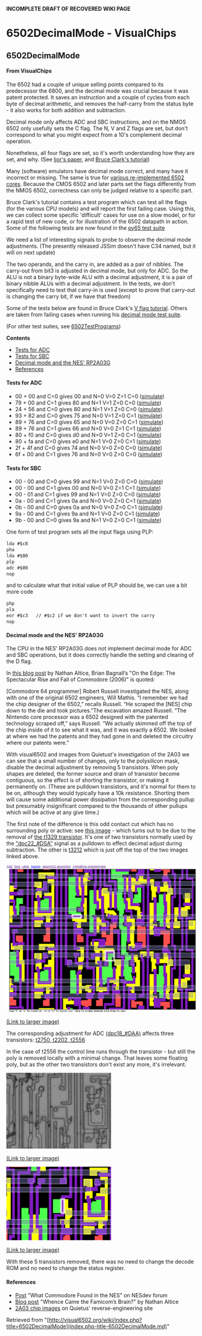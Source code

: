 **INCOMPLETE DRAFT OF RECOVERED WIKI PAGE**

# 6502DecimalMode - VisualChips

## 6502DecimalMode

#### From VisualChips

The 6502 had a couple of unique selling points compared to its predecessor the 6800, and the decimal mode was crucial because it was patent protected. It saves an instruction and a couple of cycles from each byte of decimal arithmetic, and removes the half-carry from the status byte - it also works for both addition and subtraction.

Decimal mode only affects ADC and SBC instructions, and on the NMOS 6502 only usefully sets the C flag. The N, V and Z flags are set, but don't correspond to what you might expect from a 10's complement decimal operation.

Nonetheless, all four flags are set, so it's worth understanding how they are set, and why. (See [Ijor's paper](http://www.atariage.com/forums/topic/163876-flags-on-decimal-mode-on-the-nmos-6502), and [Bruce Clark's tutorial](http://www.6502.org/tutorials/decimal_mode.html))

Many (software) emulators have decimal mode correct, and many have it incorrect or missing. The same is true for [various re-implemented 6502 cores](http://forum.6502.org/viewtopic.php?t=1673). Because the CMOS 6502 and later parts set the flags differently from the NMOS 6502, correctness can only be judged relative to a specific part.

Bruce Clark's tutorial contains a test program which can test all the flags (for the various CPU models) and will report the first failing case.  Using this, we can collect some specific 'difficult' cases for use on a slow model, or for a rapid test of new code, or for illustration of the 6502 datapath in action.  Some of the following tests are now found in the [py65 test suite](https://github.com/mnaberez/py65/tree/master/src/py65/tests/devices)

We need a list of interesting signals to probe to observe the decimal mode adjustments. (The presently released JSSim doesn't have C34 named, but it will on next update)

The two operands, and the carry in, are added as a pair of nibbles. The carry-out from bit3 is adjusted in decimal mode, but only for ADC. So the ALU is not a binary byte-wide ALU with a decimal adjustment, it is a pair of binary nibble ALUs with a decimal adjustment.  In the tests, we don't specifically need to test that carry-in is used (except to prove that carry-out is changing the carry bit, if we have that freedom)

Some of the tests below are found in Bruce Clark's [V flag tutorial](http://www.6502.org/tutorials/vflag.html#b). Others are taken from failing cases when running his [decimal mode test suite](http://www.6502.org/tutorials/decimal_mode.html#B).

(For other test suites, see [6502TestPrograms](index.php-title-6502TestPrograms.md))

**Contents**

- [Tests for ADC](#tests-for-adc)
- [Tests for SBC](#tests-for-sbc)
- [Decimal mode and the NES' RP2A03G](#decimal-mode-and-the-nes-rp2a03g)
- [References](#references)

#### Tests for ADC

- 00 + 00 and C=0 gives 00 and N=0 V=0 Z=1 C=0 ([simulate](http://visual6502.org/JSSim/expert.html?graphics=f&steps=30&a=0&d=a9c848a900286900ea08aa6849c2ea))
- 79 + 00 and C=1 gives 80 and N=1 V=1 Z=0 C=0 ([simulate](http://visual6502.org/JSSim/expert.html?graphics=f&steps=56&a=0&d=a90f48a979286900ea08aa6849c2ea))
- 24 + 56 and C=0 gives 80 and N=1 V=1 Z=0 C=0 ([simulate](http://visual6502.org/JSSim/expert.html?graphics=f&steps=56&a=0&d=a90a48a924286956ea08aa6849c2ea))
- 93 + 82 and C=0 gives 75 and N=0 V=1 Z=0 C=1 ([simulate](http://visual6502.org/JSSim/expert.html?graphics=f&steps=56&a=0&d=a98e48a993286982ea08aa6849c2ea))
- 89 + 76 and C=0 gives 65 and N=0 V=0 Z=0 C=1 ([simulate](http://visual6502.org/JSSim/expert.html?graphics=f&steps=56&a=0&d=a9fe48a989286976ea08aa6849c2ea))
- 89 + 76 and C=1 gives 66 and N=0 V=0 Z=1 C=1 ([simulate](http://visual6502.org/JSSim/expert.html?graphics=f&steps=56&a=0&d=a9fd48a989286976ea08aa6849c2ea))
- 80 + f0 and C=0 gives d0 and N=0 V=1 Z=0 C=1 ([simulate](http://visual6502.org/JSSim/expert.html?graphics=f&steps=56&a=0&d=a9ba48a9802869f0ea08aa6849c2ea))
- 80 + fa and C=0 gives e0 and N=1 V=0 Z=0 C=1 ([simulate](http://visual6502.org/JSSim/expert.html?graphics=f&steps=56&a=0&d=a97e48a9802869faea08aa6849c2ea))
- 2f + 4f and C=0 gives 74 and N=0 V=0 Z=0 C=0 ([simulate](http://visual6502.org/JSSim/expert.html?graphics=f&steps=56&a=0&d=a9fe48a92f28694fea08aa6849c2ea))
- 6f + 00 and C=1 gives 76 and N=0 V=0 Z=0 C=0 ([simulate](http://visual6502.org/JSSim/expert.html?graphics=f&steps=56&a=0&d=a9ff48a96f286900ea08aa6849c2ea))

#### Tests for SBC

- 00 - 00 and C=0 gives 99 and N=1 V=0 Z=0 C=0 ([simulate](http://visual6502.org/JSSim/expert.html?graphics=f&steps=56&a=0&d=a94e48a90028e900ea08aa6849c2ea))
- 00 - 00 and C=1 gives 00 and N=0 V=0 Z=1 C=1 ([simulate](http://visual6502.org/JSSim/expert.html?graphics=f&steps=56&a=0&d=a9c948a90028e900ea08aa6849c2ea))
- 00 - 01 and C=1 gives 99 and N=1 V=0 Z=0 C=0 ([simulate](http://visual6502.org/JSSim/expert.html?graphics=f&steps=56&a=0&d=a97f48a90028e901ea08aa6849c2ea))
- 0a - 00 and C=1 gives 0a and N=0 V=0 Z=0 C=1 ([simulate](http://visual6502.org/JSSim/expert.html?graphics=f&steps=56&a=0&d=a9cb48a90a28e900ea08aa6849c2ea))
- 0b - 00 and C=0 gives 0a and N=0 V=0 Z=0 C=1 ([simulate](http://visual6502.org/JSSim/expert.html?graphics=f&steps=56&a=0&d=a9ca48a90b28e900ea08aa6849c2ea))
- 9a - 00 and C=1 gives 9a and N=1 V=0 Z=0 C=1 ([simulate](http://visual6502.org/JSSim/expert.html?graphics=f&steps=56&a=0&d=a94b48a99a28e900ea08aa6849c2ea))
- 9b - 00 and C=0 gives 9a and N=1 V=0 Z=0 C=1 ([simulate](http://visual6502.org/JSSim/expert.html?graphics=f&steps=56&a=0&d=a94a48a99b28e900ea08aa6849c2ea))

One form of test program sets all the input flags using PLP:

```
lda #$c8
pha
lda #$00
plp
adc #$00
nop
```

and to calculate what that initial value of PLP should be, we can use a bit more code

```
php
pla
eor #$c3   // #$c2 if we don't want to invert the carry
nop
```

#### Decimal mode and the NES' RP2A03G

The CPU in the NES' RP2A03G does not implement decimal mode for ADC and SBC operations, but it does correctly handle the setting and clearing of the D flag.

In [this blog post](http://metopal.com/2012/02/12/famicom-brain/) by Nathan Altice, Brian Bagnall’s "On the Edge: The Spectacular Rise and Fall of Commodore (2006)" is quoted:

[Commodore 64 programmer] Robert Russell investigated the NES, along with one of the original 6502 engineers, Will Mathis. “I remember we had the chip designer of the 6502,” recalls Russell. “He scraped the [NES] chip down to the die and took pictures.”The excavation amazed Russell. “The Nintendo core processor was a 6502 designed with the patented technology scraped off,” says Russell. “We actually skimmed off the top of the chip inside of it to see what it was, and it was exactly a 6502. We looked at where we had the patents and they had gone in and deleted the circuitry where our patents were.”

With visual6502 and images from Quietust's investigation of the 2A03 we can see that a small number of changes, only to the polysilicon mask, disable the decimal adjustment by removing 5 transistors.  When poly shapes are deleted, the former source and drain of transistor become contiguous, so the effect is of shorting the transistor, or making it permanently on. (These are pulldown transistors, and it's normal for them to be on, although they would typically have a 10k resistance.  Shorting them will cause some additional power dissipation from the corresponding pullup but presumably insignificant compared to the thousands of other pullups which will be active at any give time.)

The first note of the difference is this odd contact cut which has no surrounding poly or active: see [this image](http://uxul.org/~noname/chips/strange-via-1.png) - which turns out to be due to the removal of [the t1329 transistor](http://visual6502.org/JSSim/expert.html?nosim=t&find=t1329&panx=289.2&pany=446.7&zoom=12.4).  It's one of two transistors normally used by the ["dpc22\_#DSA"](http://visual6502.org/JSSim/expert.html?nosim=t&find=dpc18_~DAA&panx=257.4&pany=417.3&zoom=2.4) signal as a pulldown to effect decimal adjust during subtraction. The other is [t3212](http://visual6502.org/JSSim/expert.html?nosim=t&find=t3212,t1329&panx=287.0&pany=437.6&zoom=12.4) which is just off the top of the two images linked above.

![t3212 and t1329 in visual6502](images/7/76/6502-decimal-subtract-visual6502.png)

[(Link to larger image)](index.php-title-File-6502-decimal-subtract-visual6502.png.md)

The corresponding adjustment for ADC [(dpc18\_#DAA)](http://visual6502.org/JSSim/expert.html?nosim=t&find=dpc18_~DAA&panx=257.4&pany=417.3&zoom=2.4) affects three transistors: [t2750, t2202, t2556](http://visual6502.org/JSSim/expert.html?nosim=t&find=t2750,t2202,t2556&panx=249.9&pany=456.7&zoom=5.0)

In the case of t2556 the control line runs through the transistor - but still the poly is removed locally with a minimal change. That leaves some floating poly, but as the other two transistors don't exist any more, it's irrelevant.

![Image (no description given)](images/8/89/NES-2A03-decimal-DAA-removed.png)

[(Link to larger image)](index.php-title-File-NES-2A03-decimal-DAA-removed.png.md)

![Image (no description given)](images/thumb/7/78/6502-decimal-DAA-removed-visual6502.png/278px-6502-decimal-DAA-removed-visual6502.png)

[(Link to larger image)](index.php-title-File-6502-decimal-DAA-removed-visual6502.png.md)

With these 5 transistors removed, there was no need to change the decode ROM and no need to change the status register.

#### References

- [Post](http://forums.nesdev.com/viewtopic.php?t=2828) "What Commodore Found in the NES" on NESdev forum
- [Blog post](http://metopal.com/2012/02/12/famicom-brain/) "Whence Came the Famicom’s Brain?" by Nathan Altice
- [2A03 chip images](http://www.qmtpro.com/~nes/chipimages/#rp2a03) on Quietus' reverse-engineering site

Retrieved from "[http://visual6502.org/wiki/index.php?title=6502DecimalMode](index.php-title-6502DecimalMode.md)"

